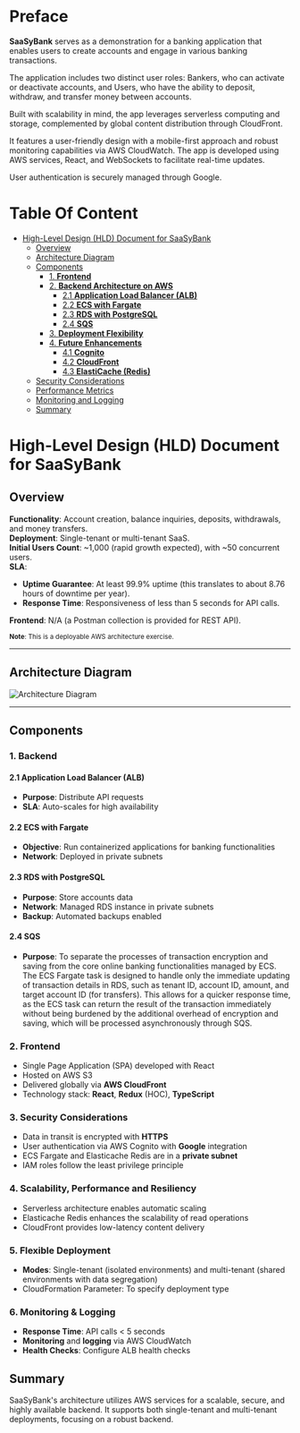 # Preface

**SaaSyBank** serves as a demonstration for a banking application that enables users to create accounts and engage in various banking transactions.

The application includes two distinct user roles: Bankers, who can activate or deactivate accounts, and Users, who have the ability to deposit, withdraw, and transfer money between accounts.

Built with scalability in mind, the app leverages serverless computing and storage, complemented by global content distribution through CloudFront.

It features a user-friendly design with a mobile-first approach and robust monitoring capabilities via AWS CloudWatch. The app is developed using AWS services, React, and WebSockets to facilitate real-time updates.

User authentication is securely managed through Google.

# Table Of Content

<!-- toc -->

- [High-Level Design (HLD) Document for SaaSyBank](#high-level-design-hld-document-for-saasybank)
  - [Overview](#overview)
  - [Architecture Diagram](#architecture-diagram)
  - [Components](#components)
    - [1. **Frontend**](#1-frontend)
    - [2. **Backend Architecture on AWS**](#2-backend-architecture-on-aws)
      - [2.1 **Application Load Balancer (ALB)**](#21-application-load-balancer-alb)
      - [2.2 **ECS with Fargate**](#22-ecs-with-fargate)
      - [2.3 **RDS with PostgreSQL**](#23-rds-with-postgresql)
      - [2.4 **SQS**](#24-sqs)
    - [3. **Deployment Flexibility**](#3-deployment-flexibility)
    - [4. **Future Enhancements**](#4-future-enhancements)
      - [4.1 **Cognito**](#41-cognito)
      - [4.2 **CloudFront**](#42-cloudfront)
      - [4.3 **ElastiCache (Redis)**](#43-elasticache-redis)
  - [Security Considerations](#security-considerations)
  - [Performance Metrics](#performance-metrics)
  - [Monitoring and Logging](#monitoring-and-logging)
  - [Summary](#summary)

<!-- tocstop -->

# High-Level Design (HLD) Document for SaaSyBank

## Overview

**Functionality**: Account creation, balance inquiries, deposits, withdrawals, and money transfers.  
**Deployment**: Single-tenant or multi-tenant SaaS.  
**Initial Users Count**: ~1,000 (rapid growth expected), with ~50 concurrent users.  
**SLA**:

- **Uptime Guarantee**:
  At least 99.9% uptime (this translates to about 8.76 hours of downtime per year).
- **Response Time**:
  Responsiveness of less than 5 seconds for API calls.

**Frontend**: N/A (a Postman collection is provided for REST API).

<small>**Note**: This is a deployable AWS architecture exercise.</small>

---

## Architecture Diagram

![Architecture Diagram](https://lucid.app/publicSegments/view/69c70e24-cb99-4f28-8cf9-59329f1bc55b/image.jpeg)

---

## Components

### 1. **Backend**

#### 2.1 **Application Load Balancer (ALB)**

- **Purpose**: Distribute API requests
- **SLA**: Auto-scales for high availability

#### 2.2 **ECS with Fargate**

- **Objective**: Run containerized applications for banking functionalities
- **Network**: Deployed in private subnets

#### 2.3 **RDS with PostgreSQL**

- **Purpose**: Store accounts data
- **Network**: Managed RDS instance in private subnets
- **Backup**: Automated backups enabled

#### 2.4 **SQS**

- **Purpose**: To separate the processes of transaction encryption and saving from the core online banking functionalities managed by ECS. The ECS Fargate task is designed to handle only the immediate updating of transaction details in RDS, such as tenant ID, account ID, amount, and target account ID (for transfers). This allows for a quicker response time, as the ECS task can return the result of the transaction immediately without being burdened by the additional overhead of encryption and saving, which will be processed asynchronously through SQS.

### 2. **Frontend**

- Single Page Application (SPA) developed with React
- Hosted on AWS S3
- Delivered globally via **AWS CloudFront**
- Technology stack: **React**, **Redux** (HOC), **TypeScript**

### 3. Security Considerations

- Data in transit is encrypted with **HTTPS**
- User authentication via AWS Cognito with **Google** integration
- ECS Fargate and Elasticache Redis are in a **private subnet**
- IAM roles follow the least privilege principle

### 4. Scalability, Performance and Resiliency

- Serverless architecture enables automatic scaling
- Elasticache Redis enhances the scalability of read operations
- CloudFront provides low-latency content delivery

### 5. Flexible **Deployment**

- **Modes**: Single-tenant (isolated environments) and multi-tenant (shared environments with data segregation)
- CloudFormation Parameter: To specify deployment type

### 6. Monitoring & Logging

- **Response Time**: API calls < 5 seconds
- **Monitoring** and **logging** via AWS CloudWatch
- **Health Checks**: Configure ALB health checks

## Summary

SaaSyBank's architecture utilizes AWS services for a scalable, secure, and highly available backend. It supports both single-tenant and multi-tenant deployments, focusing on a robust backend.
